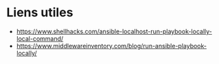 # Liens utiles

* https://www.shellhacks.com/ansible-localhost-run-playbook-locally-local-command/
* https://www.middlewareinventory.com/blog/run-ansible-playbook-locally/
